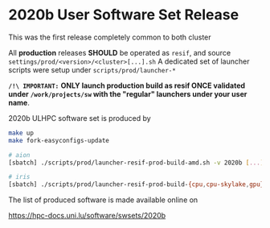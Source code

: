 # 2020b User Software Set Release

This was the first release completely common to both cluster

All **production** releases **SHOULD** be operated as `resif`, and source `settings/prod/<version>/<cluster>[...].sh`
A dedicated set of launcher scripts were setup under `scripts/prod/launcher-*`

**`/!\ IMPORTANT:`** **ONLY launch production build as resif ONCE validated under `/work/projects/sw` with the "regular" launchers under your user name**.

2020b ULHPC software set is produced by

```bash
make up
make fork-easyconfigs-update

# aion
[sbatch] ./scripts/prod/launcher-resif-prod-build-amd.sh -v 2020b [...]

# iris
[sbatch] ./scripts/prod/launcher-resif-prod-build-{cpu,cpu-skylake,gpu}.sh -v 2020b [...]
```

The list of produced software is made available online on

<https://hpc-docs.uni.lu/software/swsets/2020b>
